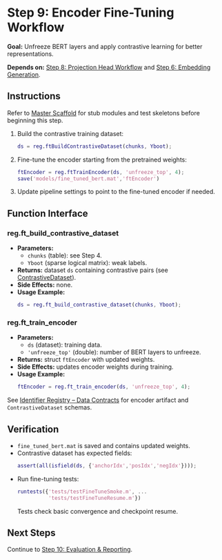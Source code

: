 # Step 9: Encoder Fine-Tuning Workflow

**Goal:** Unfreeze BERT layers and apply contrastive learning for better representations.

**Depends on:** [Step 8: Projection Head Workflow](step08_projection_head.md) and [Step 6: Embedding Generation](step06_embedding_generation.md).

## Instructions
Refer to [Master Scaffold](master_scaffold.md) for stub modules and test skeletons before beginning this step.

1. Build the contrastive training dataset:
   ```matlab
   ds = reg.ftBuildContrastiveDataset(chunks, Yboot);
   ```
2. Fine-tune the encoder starting from the pretrained weights:
   ```matlab
   ftEncoder = reg.ftTrainEncoder(ds, 'unfreeze_top', 4);
   save('models/fine_tuned_bert.mat','ftEncoder')
   ```
3. Update pipeline settings to point to the fine-tuned encoder if needed.

## Function Interface

### reg.ft_build_contrastive_dataset
- **Parameters:**
  - `chunks` (table): see Step 4.
  - `Yboot` (sparse logical matrix): weak labels.
- **Returns:** dataset `ds` containing contrastive pairs (see [ContrastiveDataset](identifier_registry.md#contrastivedataset)).
- **Side Effects:** none.
- **Usage Example:**
  ```matlab
  ds = reg.ft_build_contrastive_dataset(chunks, Yboot);
  ```

### reg.ft_train_encoder
- **Parameters:**
  - `ds` (dataset): training data.
  - `'unfreeze_top'` (double): number of BERT layers to unfreeze.
- **Returns:** struct `ftEncoder` with updated weights.
- **Side Effects:** updates encoder weights during training.
- **Usage Example:**
  ```matlab
  ftEncoder = reg.ft_train_encoder(ds, 'unfreeze_top', 4);
  ```

See [Identifier Registry – Data Contracts](identifier_registry.md#data-contracts) for encoder artifact and `ContrastiveDataset` schemas.


## Verification
- `fine_tuned_bert.mat` is saved and contains updated weights.
- Contrastive dataset has expected fields:
  ```matlab
  assert(all(isfield(ds, {'anchorIdx','posIdx','negIdx'})));
  ```
- Run fine-tuning tests:
  ```matlab
  runtests({'tests/testFineTuneSmoke.m', ...
            'tests/testFineTuneResume.m'})
  ```
  Tests check basic convergence and checkpoint resume.

## Next Steps
Continue to [Step 10: Evaluation & Reporting](step10_evaluation_reporting.md).
